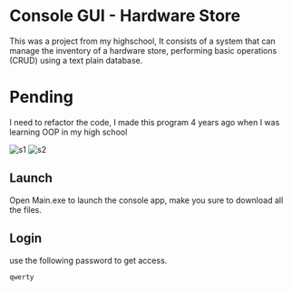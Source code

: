 # Console GUI - Hardware Store

This was a project from my highschool, It consists of a system that can manage the inventory of a hardware store, performing basic operations (CRUD) using a text plain database.

# Pending

I need to refactor the code, I made this program 4 years ago when I was learning OOP in my high school

<img src="https://imgdb.net/storage/uploads/2c595d8f7e3851cb3332c4c6f42b6463d8eebe40593fc5e06b2afe3dc0b2ce12.png" alt="s1"/>
<img src="https://imgdb.net/storage/uploads/0d62e71c8ad1a6bb3255950c1d49ecbaf3459c79ba40cd7edef660bcd40bf703.png" alt="s2"/>

## Launch

Open Main.exe to launch the console app, make you sure to download all the files.

## Login

use the following password to get access.

```bash
qwerty
```
